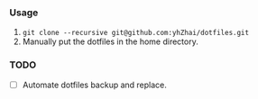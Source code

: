### Usage

1. `git clone --recursive git@github.com:yhZhai/dotfiles.git`
2. Manually put the dotfiles in the home directory.

### TODO

- [ ] Automate dotfiles backup and replace.